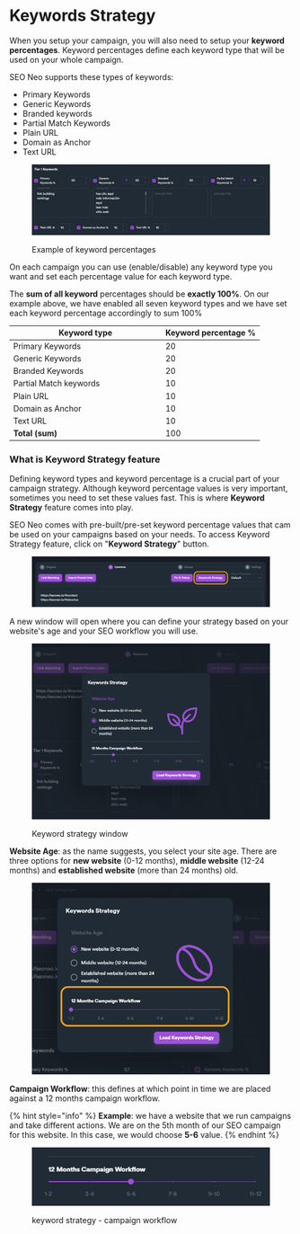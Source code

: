 # Keywords Strategy

When you setup your campaign,  you will also need to setup your **keyword percentages**. Keyword percentages define each keyword type that will be used on your whole campaign.

SEO Neo supports these types of keywords:

* Primary Keywords
* Generic Keywords
* Branded keywords
* Partial Match Keywords
* Plain URL
* Domain as Anchor
* Text URL

<figure><img src="../../.gitbook/assets/keyword perentages generic.jpg" alt=""><figcaption><p>Example of keyword percentages</p></figcaption></figure>

On each campaign you can use (enable/disable) any keyword type you want and set each percentage value for each keyword type.

The **sum of all keyword** percentages should be **exactly 100%**.  On our example above, we have enabled all seven keyword types and we have set each keyword percentage accordingly to sum 100%

<table><thead><tr><th width="257">Keyword type</th><th>Keyword percentage %</th></tr></thead><tbody><tr><td>Primary Keywords</td><td>20</td></tr><tr><td>Generic Keywords</td><td>20</td></tr><tr><td>Branded Keywords</td><td>20</td></tr><tr><td>Partial Match keywords</td><td>10</td></tr><tr><td>Plain URL</td><td>10</td></tr><tr><td>Domain as Anchor</td><td>10</td></tr><tr><td>Text URL</td><td>10</td></tr><tr><td><strong>Total (sum)</strong></td><td>100</td></tr></tbody></table>

### What is Keyword Strategy feature

Defining keyword types and keyword percentage is a crucial part of your campaign strategy. Although keyword percentage values is very important, sometimes you need to set these values fast. This is where **Keyword Strategy** feature comes into play.

SEO Neo comes with pre-built/pre-set keyword percentage values that cam be used on your campaigns based on your needs. To access Keyword Strategy feature, click on "**Keyword Strategy**" button.

<figure><img src="../../.gitbook/assets/keyword strategy.jpg" alt=""><figcaption></figcaption></figure>

A new window will open where you can define your strategy based on your website's age and your SEO workflow you will use.

<figure><img src="../../.gitbook/assets/keyword strategy window.jpg" alt=""><figcaption><p>Keyword strategy window</p></figcaption></figure>

**Website Age**: as the name suggests, you select your site age. There are three options for **new website** (0-12 months), **middle website** (12-24 months) and **established website** (more than 24 months) old.

<figure><img src="../../.gitbook/assets/keyword strategy campaign workflow.jpg" alt=""><figcaption></figcaption></figure>

**Campaign Workflow**: this defines at which point in time we are placed against a 12 months campaign workflow.

{% hint style="info" %}
**Example**: we have a website that we run campaigns and take different actions. We are on the 5th month of our SEO campaign for this website. In this case, we would choose **5-6** value.
{% endhint %}

<figure><img src="../../.gitbook/assets/campaign workflow.jpg" alt=""><figcaption><p>keyword strategy - campaign workflow</p></figcaption></figure>
